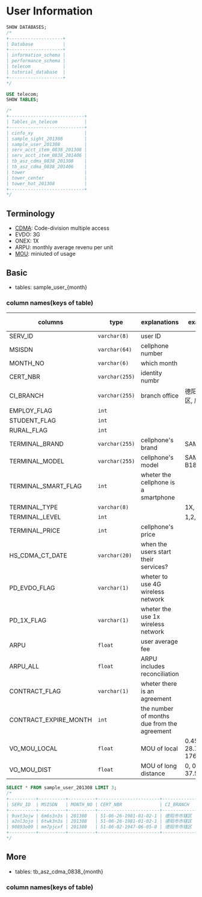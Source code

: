 # User Information


```sql
SHOW DATABASES;
/*
+--------------------+
| Database           |
+--------------------+
| information_schema |
| performance_schema |
| telecom            |
| tutorial_database  |
+--------------------+
*/
```

```sql
USE telecom;
SHOW TABLES;

/*
+----------------------------+
| Tables_in_telecom          |
+----------------------------+
| cinfo_xy                   |
| sample_sight_201308        |
| sample_user_201308         |
| serv_acct_item_0838_201308 |
| serv_acct_item_0838_201406 |
| tb_asz_cdma_0838_201308    |
| tb_asz_cdma_0838_201406    |
| tower                      |
| tower_center               |
| tower_hot_201308           |
+----------------------------+
*/
```

## Terminology
- [CDMA](https://en.wikipedia.org/wiki/Code-division_multiple_access): Code-division multiple access
- EVDO: 3G
- ONEX: 1X
- ARPU: monthly average revenu per unit
- [MOU](https://www.docomo.ne.jp/english/corporate/ir/binary/pdf/library/presentation/060428/p33_e.pdf): miniuted of usage

## Basic
- tables: sample_user_{month}

### column names(keys of table)
| columns | type | explanations | examples | variable name in user_account_information |
| --- | --- | --- | --- | --- | 
| SERV_ID | `varchar(8)` | user ID |  | serv_id |
| MSISDN | `varchar(64)` | cellphone number |  | msisdn |
| MONTH_NO | `varchar(6)` | which month |  | month_no |
| CERT_NBR | `varchar(255)` | identity numbr |  | cert_nbr |         
| CI_BRANCH | `varchar(255)` | branch office | 德阳市市辖区, 广汉市 | ci_branch |
| EMPLOY_FLAG | `int` |  |  | is_zqhy ? | 
| STUDENT_FLAG | `int` |  |  | is_school ? |  
| RURAL_FLAG | `int` |  |  | bss_org_zj_flag ? |
| TERMINAL_BRAND | `varchar(255)` | cellphone's brand | SAMSUNG | hs_cdma_brand |
| TERMINAL_MODEL | `varchar(255)` | cellphone's model | SAMSUNG-B189 | hs_cdma_model |
| TERMINAL_SMART_FLAG | `int` | wheter the cellphone is a smartphone |  | is_intelligent |
| TERMINAL_TYPE | `varchar(8)` |  | 1X, 3G | terminal_type |
| TERMINAL_LEVEL | `int` |  | 1,2,3,4,5 | hs_cdma_layer ? |
| TERMINAL_PRICE | `int` | cellphone's price |  | hs_cdma_ter_price |
| HS_CDMA_CT_DATE | `varchar(20)` | when the users start their services? |  | hs_cdma_ct_date |
| PD_EVDO_FLAG | `varchar(1)` | wheter to use 4G wireless network |  | pd_evdo_flag_m1 |
| PD_1X_FLAG | `varchar(1)` | wheter the use 1x wireless network |  | pd_1x_flag_m1 |        
| ARPU | `float` | user average fee |  | mb_arpu_cdma_m1 | 
| ARPU_ALL | `float` | ARPU includes reconciliation |  | mb_arpu_cdma_all_m1 |    
| CONTRACT_FLAG | `varchar(1)` | wheter there is an agreement | | pl_contract_flag |
| CONTRACT_EXPIRE_MONTH | `int` | the number of months due from the agreement |  | pl_expire_month |
| VO_MOU_LOCAL | `float` | MOU of local | 0.45, 28.75, 176.08 | vo_cdma_mouout_local_m1 |
| VO_MOU_DIST | `float` | MOU of long distance | 0, 0.25, 37.55  | vo_cdma_mou_dist_m1 |

```sql
SELECT * FROM sample_user_201308 LIMIT 3;
/*
+----------+----------+----------+-----------------------+--------------------+-------------+--------------+------------+----------------+--------------------+---------------------+---------------+----------------+----------------+--------------------+--------------+------------+------+----------+---------------+-----------------------+--------------+-------------+
| SERV_ID  | MSISDN   | MONTH_NO | CERT_NBR              | CI_BRANCH          | EMPLOY_FLAG | STUDENT_FLAG | RURAL_FLAG | TERMINAL_BRAND | TERMINAL_MODEL     | TERMINAL_SMART_FLAG | TERMINAL_TYPE | TERMINAL_LEVEL | TERMINAL_PRICE | HS_CDMA_CT_DATE    | PD_EVDO_FLAG | PD_1X_FLAG | ARPU | ARPU_ALL | CONTRACT_FLAG | CONTRACT_EXPIRE_MONTH | VO_MOU_LOCAL | VO_MOU_DIST |
+----------+----------+----------+-----------------------+--------------------+-------------+--------------+------------+----------------+--------------------+---------------------+---------------+----------------+----------------+--------------------+--------------+------------+------+----------+---------------+-----------------------+--------------+-------------+
| 9uxt3ojw | 6m6s3n3s | 201308   | 51-06-26-1981-01-02-1 | 德阳市市辖区       |           1 |            0 |          0 | SAMSUNG        | SAMSUNG-N719(3G)   |                   1 | 3G            |              5 |           4890 | 2013/1/11 10:29:21 | 1            | 1          |    0 |        0 | 0             |                  NULL |       176.08 |       37.55 |
| a2nl3ojo | 6twk3n3s | 201308   | 51-06-26-1981-01-02-1 | 德阳市市辖区       |           1 |            0 |          0 | 中兴           | 中兴-N600(3G)      |                   1 | 3G            |              3 |            899 | 2011/6/11 13:02:54 | 1            | 0          |  0.1 |      0.1 | 0             |                  NULL |        28.75 |        0.43 |
| 90893o09 | mm7pjcxf | 201308   | 51-06-02-1947-06-05-0 | 德阳市市辖区       |           1 |            0 |          0 | 华立时代       | 华立时代-LC101     |                   0 | 1X            |              2 |            330 | 2011/6/11 16:02:55 | 0            | 0          |    8 |        8 | 0             |                  NULL |         11.5 |           0 |
+----------+----------+----------+-----------------------+--------------------+-------------+--------------+------------+----------------+--------------------+---------------------+---------------+----------------+----------------+--------------------+--------------+------------+------+----------+---------------+-----------------------+--------------+-------------+
*/
```

## More
- tables: tb_asz_cdma_0838_{month}

### column names(keys of table)
